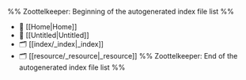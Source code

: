 %% Zoottelkeeper: Beginning of the autogenerated index file list  %%
- 📄 [[Home|Home]]
- 📄 [[Untitled|Untitled]]
- 🗂️ [[index/_index|_index]]
- 🗂️ [[resource/_resource|_resource]]
%% Zoottelkeeper: End of the autogenerated index file list  %%
